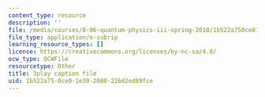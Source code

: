 ```yaml
---
content_type: resource
description: ''
file: /media/courses/8-06-quantum-physics-iii-spring-2018/1b522a750ce01e302080226d2ed89fce_WwudFI6YRs.srt
file_type: application/x-subrip
learning_resource_types: []
license: https://creativecommons.org/licenses/by-nc-sa/4.0/
ocw_type: OCWFile
resourcetype: Other
title: 3play caption file
uid: 1b522a75-0ce0-1e30-2080-226d2ed89fce
---
```

